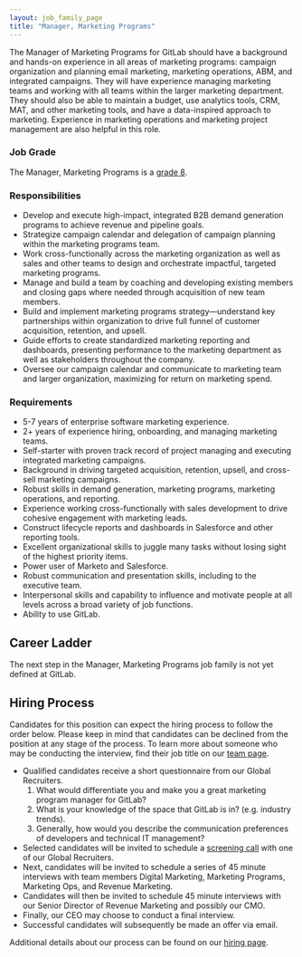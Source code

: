 ```yaml
---
layout: job_family_page
title: "Manager, Marketing Programs"
---
```


The Manager of Marketing Programs for GitLab should have a background and hands-on experience in all areas of marketing programs: campaign organization and planning email marketing, marketing operations, ABM, and integrated campaigns. They will have experience managing marketing teams and working with all teams within the larger marketing department. They should also be able to maintain a budget, use analytics tools, CRM, MAT, and other marketing tools, and have a data-inspired approach to marketing. Experience in marketing operations and marketing project management are also helpful in this role.

### Job Grade 

The Manager, Marketing Programs is a [grade 8](/handbook/total-rewards/compensation/compensation-calculator/#gitlab-job-grades).

### Responsibilities
* Develop and execute high-impact, integrated B2B demand generation programs to achieve revenue and pipeline goals.
* Strategize campaign calendar and delegation of campaign planning within the marketing programs team.
* Work cross-functionally across the marketing organization as well as sales and other teams to design and orchestrate impactful, targeted marketing programs.
* Manage and build a team by coaching and developing existing members and closing gaps where needed through acquisition of new team members.
* Build and implement marketing programs strategy—understand key partnerships within organization to drive full funnel of customer acquisition, retention, and upsell.
* Guide efforts to create standardized marketing reporting and dashboards, presenting performance to the marketing department as well as stakeholders throughout the company.
* Oversee our campaign calendar and communicate to marketing team and larger organization, maximizing for return on marketing spend.

### Requirements
* 5-7 years of enterprise software marketing experience.
* 2+ years of experience hiring, onboarding, and managing marketing teams.
* Self-starter with proven track record of project managing and executing integrated marketing campaigns.
* Background in driving targeted acquisition, retention, upsell, and cross-sell marketing campaigns.
* Robust skills in demand generation, marketing programs, marketing operations, and reporting.
* Experience working cross-functionally with sales development to drive cohesive engagement with marketing leads.
* Construct lifecycle reports and dashboards in Salesforce and other reporting tools.
* Excellent organizational skills to juggle many tasks without losing sight of the highest priority items.
* Power user of Marketo and Salesforce.
* Robust communication and presentation skills, including to the executive team.
* Interpersonal skills and capability to influence and motivate people at all levels across a broad variety of job functions.
* Ability to use GitLab.

## Career Ladder

The next step in the Manager, Marketing Programs job family is not yet defined at GitLab.

## Hiring Process

Candidates for this position can expect the hiring process to follow the order below. Please keep in mind that candidates can be declined from the position at any stage of the process. To learn more about someone who may be conducting the interview, find their job title on our [team page](/company/team/).

- Qualified candidates receive a short questionnaire from our Global Recruiters.
  1. What would differentiate you and make you a great marketing program manager for GitLab?
  1. What is your knowledge of the space that GitLab is in? (e.g. industry trends).
  1. Generally, how would you describe the communication preferences of developers and technical IT management?
- Selected candidates will be invited to schedule a [screening call](/handbook/hiring/#screening-call) with one of our Global Recruiters.
- Next, candidates will be invited to schedule a series of 45 minute interviews with team members Digital Marketing, Marketing Programs, Marketing Ops, and Revenue Marketing.
- Candidates will then be invited to schedule 45 minute interviews with our Senior Director of Revenue Marketing and possibly our CMO.
- Finally, our CEO may choose to conduct a final interview.
- Successful candidates will subsequently be made an offer via email.

Additional details about our process can be found on our [hiring page](/handbook/hiring).
